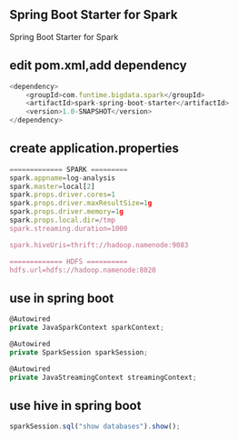 ## Spring Boot Starter for Spark    
Spring Boot Starter for Spark    

## edit pom.xml,add dependency

```javascript
<dependency>
    <groupId>com.funtime.bigdata.spark</groupId>
    <artifactId>spark-spring-boot-starter</artifactId>
    <version>1.0-SNAPSHOT</version>
</dependency>
```

## create application.properties

```javascript
============= SPARK =========
spark.appname=log-analysis
spark.master=local[2]
spark.props.driver.cores=1
spark.props.driver.maxResultSize=1g
spark.props.driver.memory=1g
spark.props.local.dir=/tmp
spark.streaming.duration=1000    

spark.hiveUris=thrift://hadoop.namenode:9083    

============= HDFS ==========
hdfs.url=hdfs://hadoop.namenode:8020
```

## use in spring boot 

```javascript
@Autowired
private JavaSparkContext sparkContext;    

@Autowired
private SparkSession sparkSession;    

@Autowired
private JavaStreamingContext streamingContext;
```

## use hive in spring boot 

```javascript
sparkSession.sql("show databases").show();
```